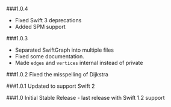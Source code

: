 ###1.0.4
- Fixed Swift 3 deprecations
- Added SPM support

###1.0.3
- Separated SwiftGraph into multiple files 
- Fixed some documentation.
- Made `edges` and `vertices` internal instead of private

###1.0.2
Fixed the misspelling of Dijkstra

###1.0.1
Updated to support Swift 2

###1.0
Initial Stable Release - last release with Swift 1.2 support
